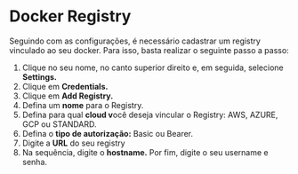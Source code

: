 # Docker Registry

Seguindo com as configurações, é necessário cadastrar um registry vinculado ao seu docker. Para isso, basta realizar o seguinte passo a passo:

1. Clique no seu nome, no canto superior direito e, em seguida, selecione **Settings.**
2. Clique em **Credentials.** 
3. Clique em **Add Registry.**
4. Defina um **nome** para o Registry.
5. Defina para qual **cloud v**ocê deseja vincular o Registry: AWS, AZURE, GCP ou STANDARD. 
6. Defina o **tipo de autorização:** Basic ou Bearer.
7. Digite a **URL** do seu registry
8. Na sequência, digite o **hostname.** Por fim, digite o seu username e senha. 


